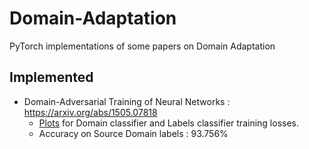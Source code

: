 # Domain-Adaptation
PyTorch implementations of some papers on Domain Adaptation

## Implemented
* Domain-Adversarial Training of Neural Networks : https://arxiv.org/abs/1505.07818
  * [Plots](https://github.com/dv-fenix/Domain-Adaptation/tree/master/Domain-Adversarial%20Training%20of%20Neural%20Networks/Tensorboard%20Plots "Check Plots") for Domain classifier and Labels classifier training losses.
  * Accuracy on Source Domain labels : 93.756%
